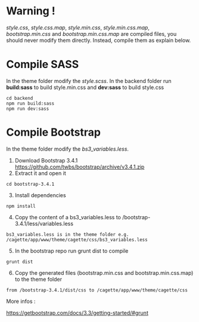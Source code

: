 # Warning !

_style.css_, _style.css.map_, _style.min.css_, _style.min.css.map_, _bootstrap.min.css_ and _bootstrap.min.css.map_ are compiled files, you should never modify them directly. Instead, compile them as explain below.

# Compile SASS

In the theme folder modify the _style.scss_.
In the backend folder run **build:sass** to build style.min.css and **dev:sass** to build style.css

```
cd backend
npm run build:sass
npm run dev:sass
```

# Compile Bootstrap

In the theme folder modify the _bs3_variables.less_.

1. Download Bootstrap 3.4.1
   https://github.com/twbs/bootstrap/archive/v3.4.1.zip
2. Extract it and open it

```
cd bootstrap-3.4.1
```

3. Install dependencies

```
npm install
```

4. Copy the content of a bs3_variables.less to /bootstrap-3.4.1/less/variables.less

```
bs3_variables.less is in the theme folder e.g. /cagette/app/www/theme/cagette/css/bs3_variables.less
```

5. In the bootstrap repo run grunt dist to compile

```
grunt dist
```

6. Copy the generated files (bootstrap.min.css and bootstrap.min.css.map) to the theme folder

```
from /bootstrap-3.4.1/dist/css to /cagette/app/www/theme/cagette/css
```

More infos :

https://getbootstrap.com/docs/3.3/getting-started/#grunt
